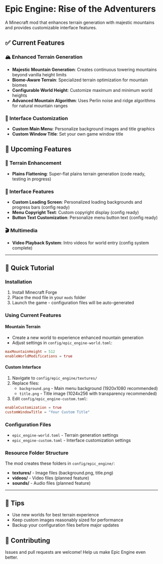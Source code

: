 # Epic Engine: Rise of the Adventurers

A Minecraft mod that enhances terrain generation with majestic mountains and provides customizable interface features.

## ✅ Current Features

### 🏔️ Enhanced Terrain Generation
- **Majestic Mountain Generation**: Creates continuous towering mountains beyond vanilla height limits
- **Biome-Aware Terrain**: Specialized terrain optimization for mountain biomes
- **Configurable World Height**: Customize maximum and minimum world heights
- **Advanced Mountain Algorithm**: Uses Perlin noise and ridge algorithms for natural mountain ranges

### 🎨 Interface Customization
- **Custom Main Menu**: Personalize background images and title graphics
- **Custom Window Title**: Set your own game window title

## 🚧 Upcoming Features

### 🌾 Terrain Enhancement
- **Plains Flattening**: Super-flat plains terrain generation (code ready, testing in progress)

### 🎨 Interface Features
- **Custom Loading Screen**: Personalized loading backgrounds and progress bars (config ready)
- **Menu Copyright Text**: Custom copyright display (config ready)
- **Button Text Customization**: Personalize menu button text (config ready)

### 🎬 Multimedia
- **Video Playback System**: Intro videos for world entry (config system complete)

---

## 📖 Quick Tutorial

### Installation
1. Install Minecraft Forge
2. Place the mod file in your `mods` folder
3. Launch the game - configuration files will be auto-generated

### Using Current Features

#### Mountain Terrain
- Create a new world to experience enhanced mountain generation
- Adjust settings in `config/epic_engine-world.toml`:

```toml
maxMountainHeight = 512
enableWorldModifications = true
```

#### Custom Interface
1. Navigate to `config/epic_engine/textures/`
2. Replace files:
    - `background.png` - Main menu background (1920x1080 recommended)
    - `title.png` - Title image (1024x256 with transparency recommended)
3. Edit `config/epic_engine-custom.toml`:

```toml
enableCustomization = true
customWindowTitle = "Your Custom Title"
```

### Configuration Files
- `epic_engine-world.toml` - Terrain generation settings
- `epic_engine-custom.toml` - Interface customization settings

### Resource Folder Structure

The mod creates these folders in `config/epic_engine/`:

- **textures/** - Image files (background.png, title.png)
- **videos/** - Video files (planned feature)
- **sounds/** - Audio files (planned feature)

---

## 🎯 Tips
- Use new worlds for best terrain experience
- Keep custom images reasonably sized for performance
- Backup your configuration files before major updates

## 🤝 Contributing
Issues and pull requests are welcome! Help us make Epic Engine even better.